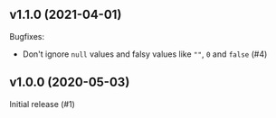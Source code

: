 ## v1.1.0 (2021-04-01)

Bugfixes:

- Don't ignore `null` values and falsy values like `""`, `0` and `false` (#4)

## v1.0.0 (2020-05-03)

Initial release (#1)
